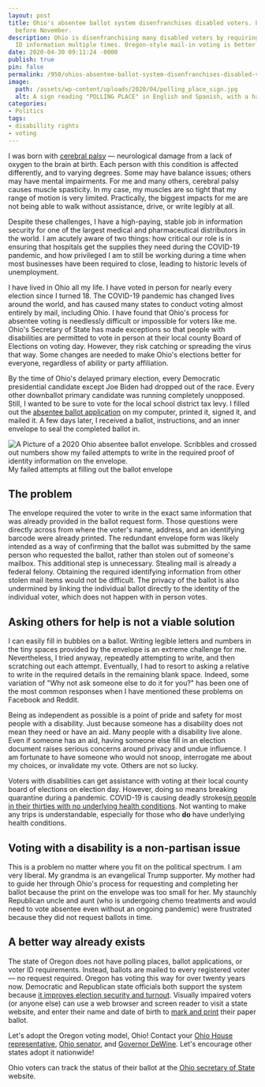 ```yaml
---
layout: post
title: Ohio's absentee ballot system disenfranchises disabled voters. Let's fix that
  before November.
description: Ohio is disenfranchising many disabled voters by requiring the same voter
  ID information multiple times. Oregon-style mail-in voting is better for everyone.
date: 2020-04-30 09:11:24 -0000
publish: true
pin: false
permalink: /950/ohios-absentee-ballot-system-disenfranchises-disabled-voters-lets-fix-that-before-november
image:
  path: /assets/wp-content/uploads/2020/04/polling_place_sign.jpg
  alt: A sign reading "POLLING PLACE" in English and Spanish, with a handicapped symbol
categories:
- Politics
tags:
- disabillity rights
- voting
---
```

I was born with [cerebral palsy](<https://www.mayoclinic.org/diseases-conditions/cerebral-palsy/symptoms-causes/syc-20353999>) — neurological damage from a lack of oxygen to the brain at birth. Each person with this condition is affected differently, and to varying degrees. Some may have balance issues; others may have mental impairments. For me and many others, cerebral palsy causes muscle spasticity. In my case, my muscles are so tight that my range of motion is very limited. Practically, the biggest impacts for me are not being able to walk without assistance, drive, or write legibly at all.

Despite these challenges, I have a high-paying, stable job in information security for one of the largest medical and pharmaceutical distributors in the world. I am acutely aware of two things: how critical our role is in ensuring that hospitals get the supplies they need during the COVID-19 pandemic, and how privileged I am to still be working during a time when most businesses have been required to close, leading to historic levels of unemployment.

I have lived in Ohio all my life. I have voted in person for nearly every election since I turned 18. The COVID-19 pandemic has changed lives around the world, and has caused many states to conduct voting almost entirely by mail, including Ohio. I have found that Ohio's process for absentee voting is needlessly difficult or impossible for voters like me. Ohio's Secretary of State has made exceptions so that people with disabilities are permitted to vote in person at their local county Board of Elections on voting day. However, they risk catching or spreading the virus that way. Some changes are needed to make Ohio's elections better for everyone, regardless of ability or party affiliation.

By the time of Ohio's delayed primary election, every Democratic presidential candidate except Joe Biden had dropped out of the race. Every other downballot primary candidate was running completely unopposed. Still, I wanted to be sure to vote for the local school district tax levy. I filled out the [absentee ballot application](<https://www.boe.ohio.gov/comoh/Absentee_Request_11-A.pdf>) on my computer, printed it, signed it, and mailed it. A few days later, I received a ballot, instructions, and an inner envelope to seal the completed ballot in.

![A Picture of a 2020 Ohio absentee ballot envelope. Scribbles and crossed out numbers show my failed attempts to write in the required proof of identity information on the envelope.](https://seanthegeek.net/wp-content/uploads/2020/04/ohio_2020_absentee_envelope.jpg)My failed attempts at filling out the ballot envelope

## The problem

The envelope required the voter to write in the exact same information that was already provided in the ballot request form. Those questions were directly across from where the voter's name, address, and an identifying barcode were already printed. The redundant envelope form was likely intended as a way of confirming that the ballot was submitted by the same person who requested the ballot, rather than stolen out of someone's mailbox. This additional step is unnecessary. Stealing mail is already a federal felony. Obtaining the required identifying information from other stolen mail items would not be difficult. The privacy of the ballot is also undermined by linking the individual ballot directly to the identity of the individual voter, which does not happen with in person votes.

## Asking others for help is not a viable solution

I can easily fill in bubbles on a ballot. Writing legible letters and numbers in the tiny spaces provided by the envelope is an extreme challenge for me. Nevertheless, I tried anyway, repeatedly attempting to write, and then scratching out each attempt. Eventually, I had to resort to asking a relative to write in the required details in the remaining blank space. Indeed, some variation of "Why not ask someone else to do it for you?" has been one of the most common responses when I have mentioned these problems on Facebook and Reddit.

Being as independent as possible is a point of pride and safety for most people with a disability. Just because someone has a disability does not mean they need or have an aid. Many people with a disability live alone. Even if someone has an aid, having someone else fill in an election document raises serious concerns around privacy and undue influence. I am fortunate to have someone who would not snoop, interrogate me about my choices, or invalidate my vote. Others are not so lucky.

Voters with disabilities can get assistance with voting at their local county board of elections on election day. However, doing so means breaking quarantine during a pandemic. COVID-19 is causing deadly strokes[in people in their thirties with no underlying health conditions](<https://www.washingtonpost.com/health/2020/04/24/strokes-coronavirus-young-patients/>). Not wanting to make any trips is understandable, especially for those who **do** have underlying health conditions.

## Voting with a disability is a non-partisan issue

This is a problem no matter where you fit on the political spectrum. I am very liberal. My grandma is an evangelical Trump supporter. My mother had to guide her through Ohio's process for requesting and completing her ballot because the print on the envelope was too small for her. My staunchly Republican uncle and aunt (who is undergoing chemo treatments and would need to vote absentee even without an ongoing pandemic) were frustrated because they did not request ballots in time.

## A better way already exists

The state of Oregon does not have polling places, ballot applications, or voter ID requirements. Instead, ballots are mailed to every registered voter — no request required. Oregon has voting this way for over twenty years now. Democratic and Republican state officials both support the system because [it improves election security and turnout](<https://www.nbcnews.com/politics/elections/you-can-t-hack-paper-how-oregon-fights-election-meddling-n930481>). Visually impaired voters (or anyone else) can use a web browser and screen reader to visit a state website, and enter their name and date of birth to [mark and print](<https://sos.oregon.gov/voting/Pages/instructions-disabilities.aspx>) their paper ballot.

Let's adopt the Oregon voting model, Ohio! Contact your [Ohio House representative](<https://www.ohiohouse.gov/members/district-map>), [Ohio senator](<https://www.ohiosenate.gov/senators/district-map>), and [Governor DeWine](<https://governor.ohio.gov/wps/portal/gov/governor/>). Let's encourage other states adopt it nationwide!

Ohio voters can track the status of their ballot at the [Ohio secretary of State](<https://www.ohiosos.gov/elections/voters/toolkit/ballot-tracking/>) website.
